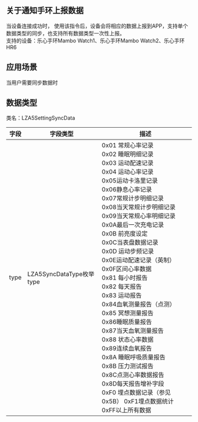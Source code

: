 <a name="65B99"></a>
## 关于通知手环上报数据
当设备连接成功时， 使用该指令后，设备会将相应的数据上报到APP，支持单个数据类型的同步，也支持所有数据类型一次性上报。<br />支持的设备：乐心手环Mambo Watch1、乐心手环Mambo Watch2、乐心手环HR6

<a name="FgWWQ"></a>
## 应用场景
当用户需要同步数据时
<a name="jOoPi"></a>
## 数据类型
类名：LZA5SettingSyncData

| 字段 | 字段类型 | 描述 |
| --- | --- | --- |
| type | LZA5SyncDataType枚举type | 0x01 常规心率记录<br />0x02 睡眠明细记录<br />0x03  运动配速记录<br />0x04 运动心率记录<br />0x05运动卡洛里记录<br />0x06静息心率记录  <br />0x07常规计步明细记录 <br />0x08当天常规计步明细记录 <br />0x09当天常规心率明细记录 <br />0x0A最后一次充电记录 <br />0x0B 前亮度设定 <br />0x0C当表盘数据记录 <br />0x0D 运动步频记录<br />0x0E运动配速记录（英制）<br />0x0F区间心率数据 <br />0x81 每小时报告<br />0x82 每天报告<br />0x83 运动报告<br />0x84血氧测量报告（点测）<br />0x85 冥想测量报告<br />0x86睡眠质量报告 <br />0x87当天血氧测量报告 <br />0x88  状态心率数据<br />0x89连续血氧报告 <br />0x8A 睡眠呼吸质量报告 <br />0x8B 压力测试报告<br />0x8C点测心率数据报告 <br />0x8D每天报告增补字段 <br />0xF0 埋点数据记录（参见0x5B） 0xF1埋点数据统计<br />0xFF以上所有数据 |

<a name="SBK9X"></a>
## 


